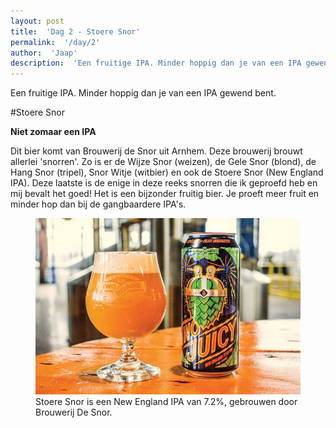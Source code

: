 ```yaml
---
layout: post
title:  'Dag 2 - Stoere Snor'
permalink:  '/day/2'
author:  'Jaap'
description:  'Een fruitige IPA. Minder hoppig dan je van een IPA gewend bent.'
---
```

<p class='intro'><span class='dropcap'>E</span>en fruitige IPA. Minder hoppig dan je van een IPA gewend bent.</p>

#Stoere Snor

**Niet zomaar een IPA**

Dit bier komt van Brouwerij de Snor uit Arnhem. Deze brouwerij brouwt allerlei 'snorren'. Zo is er de Wijze Snor (weizen), de Gele Snor (blond), de Hang Snor (tripel), Snor Witje (witbier) en ook de Stoere Snor (New England IPA). Deze laatste is de enige in deze reeks snorren die ik geproefd heb en mij bevalt het goed! Het is een bijzonder fruitig bier. Je proeft meer fruit en minder hop dan bij de gangbaardere IPA's.

<figure><img src='/assets/img/day_2.jpg' alt=''/> <figcaption>Stoere Snor is een New England IPA van 7.2%, gebrouwen door Brouwerij De Snor.</figcaption></figure>
